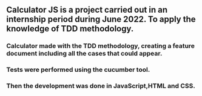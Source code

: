 
## Calculator JS is a project carried out in an internship period during June 2022. To apply the knowledge of TDD methodology.
### Calculator made with the TDD methodology, creating a feature document including all the cases that could appear.
### Tests were performed using the cucumber tool.
### Then the development was done in JavaScript,HTML and CSS.
